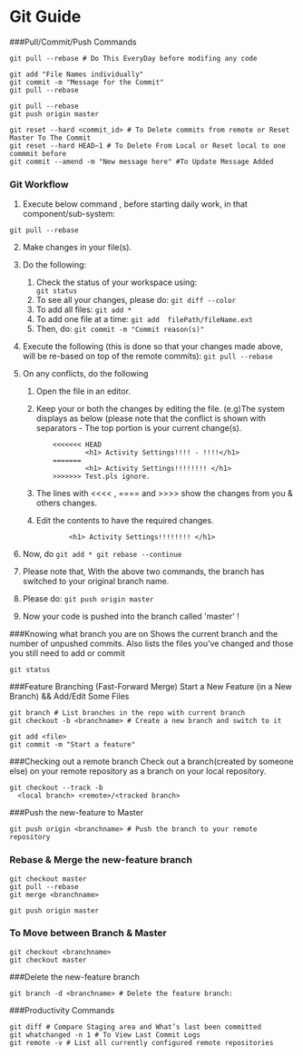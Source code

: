 Git Guide
=========

###Pull/Commit/Push Commands
```
git pull --rebase # Do This EveryDay before modifing any code 

git add "File Names individually"
git commit -m "Message for the Commit"
git pull --rebase

git pull --rebase
git push origin master

git reset --hard <commit_id> # To Delete commits from remote or Reset Master To The Commit
git reset --hard HEAD~1 # To Delete From Local or Reset local to one commmit before
git commit --amend -m "New message here" #To Update Message Added
```
### Git Workflow 
1. Execute below command , before starting daily work, in that component/sub-system:
```
git pull --rebase
``` 
2. Make changes in your file(s).
3. Do the following:
    1. Check the status of your workspace using:
                ```                                
                   git status
                ```
    2. To see all your changes, please do:
                ```
                   git diff --color
                ```
    3. To add all files:
                ```
                    git add *
                ```
    4. To add one file at a time:
                ```
                    git add  filePath/fileName.ext
                ```
    5. Then, do:
                ```
                    git commit -m "Commit reason(s)"
                ```
 
4. Execute the following (this is done so that your changes made above, will be re-based on top of the remote commits):
                ```
                    git pull --rebase
                ```
5. On any conflicts, do the following
     1. Open the file in an editor.
     2. Keep your or both the changes by editing the file. (e.g)The system displays as below (please note that the conflict is shown with separators - The top portion is your current change(s).
     
        ```
            <<<<<<< HEAD
                    <h1> Activity Settings!!!! - !!!!</h1>
            =======
                    <h1> Activity Settings!!!!!!!! </h1>
            >>>>>>> Test.pls ignore.
        ```
     3. The lines with <<<<  , ==== and >>>> show the changes from you & others changes.
     4. Edit the contents to have the required changes.
     
        ```
                <h1> Activity Settings!!!!!!!! </h1>
        ```
6. Now, do
        ```
              git add *
              git rebase --continue
        ```
7. Please note that, With the above two commands, the branch has switched to your original branch name.
 
8. Please do:
                            ```
                                git push origin master
                            ```
9. Now your code is pushed into the branch called 'master'  !

###Knowing what branch you are on
Shows the current branch and the number of unpushed commits.
Also lists the files you've changed and those you still need to add or commit
```
git status
```

###Feature Branching (Fast-Forward Merge)
Start a New Feature (in a New Branch) && Add/Edit Some Files
```
git branch # List branches in the repo with current branch
git checkout -b <branchname> # Create a new branch and switch to it

git add <file>
git commit -m "Start a feature"
```

###Checking out a remote branch
Check out a branch(created by someone else) on your remote repository as a branch on your local repository.
```
git checkout --track -b
  <local branch> <remote>/<tracked branch>
```

###Push the new-feature to Master
```
git push origin <branchname> # Push the branch to your remote repository
```

### Rebase & Merge the new-feature branch
```
git checkout master
git pull --rebase
git merge <branchname>

git push origin master
```

### To Move between Branch & Master
```
git checkout <branchname>
git checkout master
```

###Delete the new-feature branch
```
git branch -d <branchname> # Delete the feature branch:

```

###Productivity Commands
```
git diff # Compare Staging area and What’s last been committed
git whatchanged -n 1 # To View Last Commit Logs
git remote -v # List all currently configured remote repositories
```
